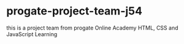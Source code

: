 # progate-project-team-j54
this is a project team from progate Online Academy HTML, CSS and JavaScript Learning
